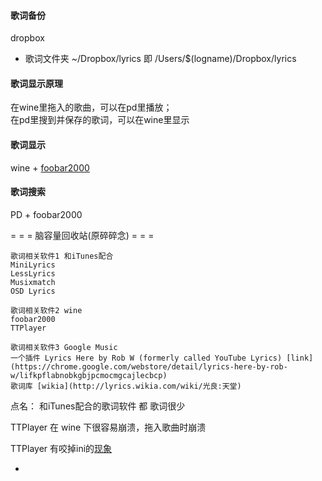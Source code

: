 
#### 歌词备份

dropbox

- 歌词文件夹
~/Dropbox/lyrics 即 /Users/$(logname)/Dropbox/lyrics

#### 歌词显示原理

在wine里拖入的歌曲，可以在pd里播放；<br>在pd里搜到并保存的歌词，可以在wine里显示

#### 歌词显示

wine + [foobar2000](https://github.com/7900ms/000nottheater_deserted_systemsoftware/tree/master/Usage_Manual/foobar2000)

#### 歌词搜索

PD + foobar2000


= = = 脑容量回收站(原碎碎念) = = =
```
歌词相关软件1 和iTunes配合
MiniLyrics
LessLyrics
Musixmatch
OSD Lyrics

歌词相关软件2 wine
foobar2000
TTPlayer

歌词相关软件3 Google Music
一个插件 Lyrics Here by Rob W (formerly called YouTube Lyrics) [link](https://chrome.google.com/webstore/detail/lyrics-here-by-rob-w/lifkpflabnobkgbjpcmocmgcajlecbcp)
歌词库 [wikia](http://lyrics.wikia.com/wiki/光良:天堂)
```

点名：
和iTunes配合的歌词软件 都 歌词很少

TTPlayer 在 wine 下很容易崩溃，拖入歌曲时崩溃

TTPlayer 有咬掉ini的[现象](https://github.com/7900ms/000nottheater_deserted_systemsoftware/tree/master/Usage_Manual/TTPlayer)


-
